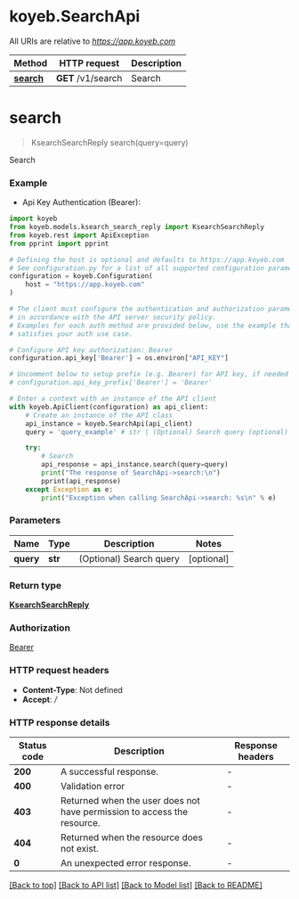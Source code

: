 # koyeb.SearchApi

All URIs are relative to *https://app.koyeb.com*

Method | HTTP request | Description
------------- | ------------- | -------------
[**search**](SearchApi.md#search) | **GET** /v1/search | Search


# **search**
> KsearchSearchReply search(query=query)

Search

### Example

* Api Key Authentication (Bearer):

```python
import koyeb
from koyeb.models.ksearch_search_reply import KsearchSearchReply
from koyeb.rest import ApiException
from pprint import pprint

# Defining the host is optional and defaults to https://app.koyeb.com
# See configuration.py for a list of all supported configuration parameters.
configuration = koyeb.Configuration(
    host = "https://app.koyeb.com"
)

# The client must configure the authentication and authorization parameters
# in accordance with the API server security policy.
# Examples for each auth method are provided below, use the example that
# satisfies your auth use case.

# Configure API key authorization: Bearer
configuration.api_key['Bearer'] = os.environ["API_KEY"]

# Uncomment below to setup prefix (e.g. Bearer) for API key, if needed
# configuration.api_key_prefix['Bearer'] = 'Bearer'

# Enter a context with an instance of the API client
with koyeb.ApiClient(configuration) as api_client:
    # Create an instance of the API class
    api_instance = koyeb.SearchApi(api_client)
    query = 'query_example' # str | (Optional) Search query (optional)

    try:
        # Search
        api_response = api_instance.search(query=query)
        print("The response of SearchApi->search:\n")
        pprint(api_response)
    except Exception as e:
        print("Exception when calling SearchApi->search: %s\n" % e)
```



### Parameters


Name | Type | Description  | Notes
------------- | ------------- | ------------- | -------------
 **query** | **str**| (Optional) Search query | [optional] 

### Return type

[**KsearchSearchReply**](KsearchSearchReply.md)

### Authorization

[Bearer](../README.md#Bearer)

### HTTP request headers

 - **Content-Type**: Not defined
 - **Accept**: */*

### HTTP response details

| Status code | Description | Response headers |
|-------------|-------------|------------------|
**200** | A successful response. |  -  |
**400** | Validation error |  -  |
**403** | Returned when the user does not have permission to access the resource. |  -  |
**404** | Returned when the resource does not exist. |  -  |
**0** | An unexpected error response. |  -  |

[[Back to top]](#) [[Back to API list]](../README.md#documentation-for-api-endpoints) [[Back to Model list]](../README.md#documentation-for-models) [[Back to README]](../README.md)

